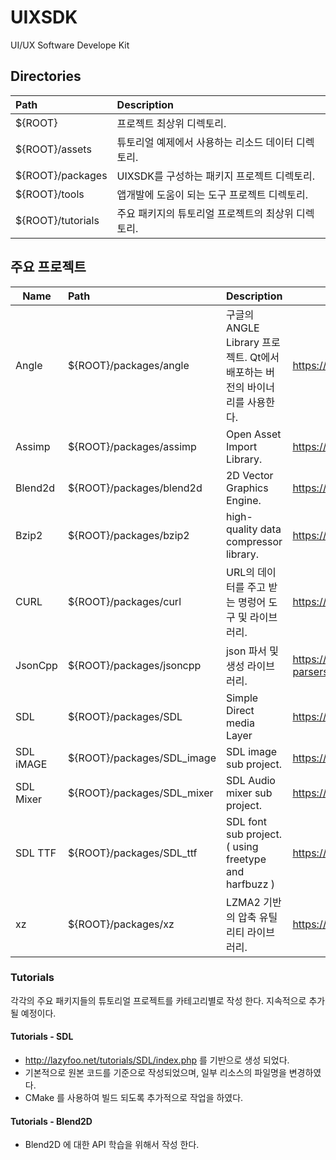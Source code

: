 # UIXSDK
UI/UX Software Develope Kit

## Directories

| Path              | Description                  |
|:------------------|:-----------------------------|
| ${ROOT}           | 프로젝트 최상위 디렉토리.               |
| ${ROOT}/assets    | 튜토리얼 예제에서 사용하는 리소드 데이터 디렉토리. |
| ${ROOT}/packages  | UIXSDK를 구성하는 패키지 프로젝트 디렉토리.  |
| ${ROOT}/tools     | 앱개발에 도움이 되는 도구 프로젝트 디렉토리.    |
| ${ROOT}/tutorials | 주요 패키지의 튜토리얼 프로젝트의 최상위 디렉토리. |

## 주요 프로젝트

| Name      | Path                       | Description                                           | URL                                            |
|-----------|:---------------------------|:------------------------------------------------------|------------------------------------------------|
| Angle     | ${ROOT}/packages/angle     | 구글의 ANGLE Library 프로젝트. Qt에서 배포하는 버전의 바이너리를 사용한다. | https://chromium.googlesource.com/angle/angle/ |
| Assimp    | ${ROOT}/packages/assimp    | Open Asset Import Library.                            | https://assimp-docs.readthedocs.io/en/v5.1.0/  |
| Blend2d   | ${ROOT}/packages/blend2d   | 2D Vector Graphics Engine.                            | https://blend2d.com/                           |
| Bzip2     | ${ROOT}/packages/bzip2     | high-quality data compressor library.                 | https://www.sourceware.org/bzip2/              |
| CURL      | ${ROOT}/packages/curl      | URL의 데이터를 주고 받는 명렁어 도구 및 라이브러리.                       | https://curl.se/                               |
| JsonCpp   | ${ROOT}/packages/jsoncpp   | json 파서 및 생성 라이브러리.                                   | https://github.com/open-source-parsers/jsoncpp |
| SDL       | ${ROOT}/packages/SDL       | Simple Direct media Layer                             | https://www.libsdl.org/                        |
| SDL iMAGE | ${ROOT}/packages/SDL_image | SDL image sub project.                                | https://github.com/libsdl-org/SDL_image        |
| SDL Mixer | ${ROOT}/packages/SDL_mixer | SDL Audio mixer sub project.                          | https://github.com/libsdl-org/SDL_mixer        |
| SDL TTF   | ${ROOT}/packages/SDL_ttf   | SDL font sub project. ( using freetype and harfbuzz ) | https://github.com/libsdl-org/SDL_ttf          |
| xz        | ${ROOT}/packages/xz        | LZMA2 기반의 압축 유틸리티 라이브러리.                              | https://tukaani.org/xz/                        |

### Tutorials
각각의 주요 패키지들의 튜토리얼 프로젝트를 카테고리별로 작성 한다.
지속적으로 추가 될 예정이다.

#### Tutorials - SDL

- http://lazyfoo.net/tutorials/SDL/index.php 를 기반으로 생성 되었다.
- 기본적으로 원본 코드를 기준으로 작성되었으며, 일부 리소스의 파일명을 변경하였다.
- CMake 를 사용하여 빌드 되도록 추가적으로 작업을 하였다.

#### Tutorials - Blend2D

- Blend2D 에 대한 API 학습을 위해서 작성 한다.



